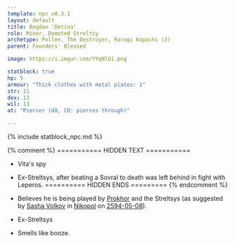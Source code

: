 ```yaml
---
template: npc v0.3.1
layout: default
title: Bogdan 'Detina'
role: Miner, Demoted Streltsy
archetype: Pollen, The Destroyer, Rarogi Kopachi (2)
parent: Founders' Blessed

image: https://i.imgur.com/YYqNlQ1.png

statblock: true
hp: 5
armour: "Thick clothes with metal plates: 1"
str: 11
dex: 13
wil: 13
at: "Piercer (d8, CD: pierces through)"

---
```


{% include statblock_npc.md %}

{% comment %} =========== HIDDEN TEXT ===========
- Vita's spy
- Ex-Streltsys, after beating a Sovral to death was left behind in fight with Leperos.
========== HIDDEN ENDS ========= {% endcomment %}

- Believes he is being played by [Prokhor](Prokhor.md) and the Streltsys (as suggested by [Sasha Volkov](../ProtectorateClique/SashaVolkov.md) in [Nikopol](../../locations/Nikopol.md) on [2594-05-08](../../campaigns/ConnectNikopol/InNikopol02.md)).
- Ex-Streltsys
- Smells like booze.